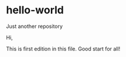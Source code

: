 # hello-world
Just another repository

Hi,

This is first edition in this file. Good start for all!
